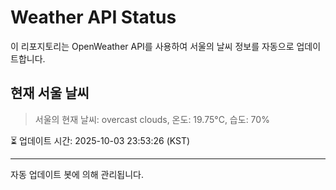 
# Weather API Status

이 리포지토리는 OpenWeather API를 사용하여 서울의 날씨 정보를 자동으로 업데이트합니다.

## 현재 서울 날씨
> 서울의 현재 날씨: overcast clouds, 온도: 19.75°C, 습도: 70%

⏳ 업데이트 시간: 2025-10-03 23:53:26 (KST)

---
자동 업데이트 봇에 의해 관리됩니다.
